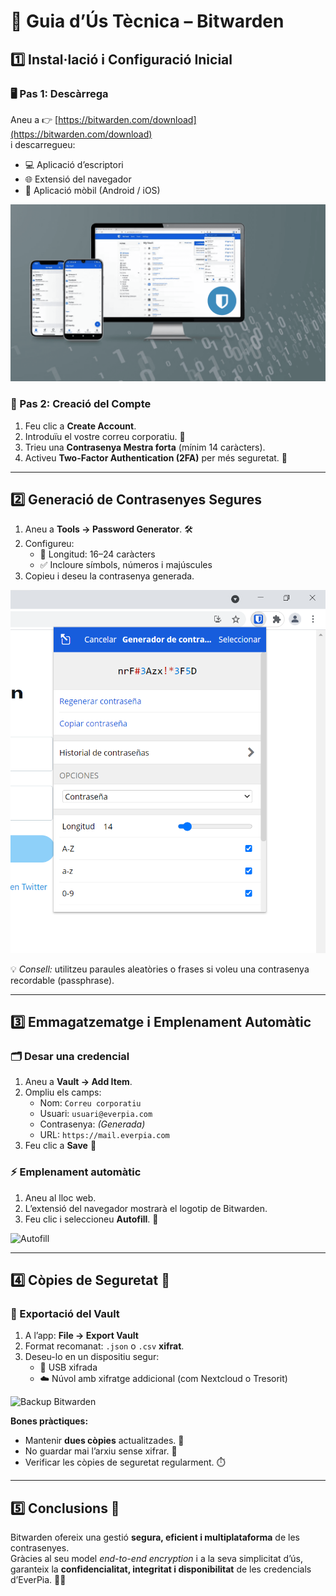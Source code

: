 # 🧭 Guia d’Ús Tècnica – Bitwarden

## 1️⃣ Instal·lació i Configuració Inicial

### 🖥️ Pas 1: Descàrrega
Aneu a 👉 [https://bitwarden.com/download](https://bitwarden.com/download)  
i descarregueu:
- 💻 Aplicació d’escriptori  
- 🌐 Extensió del navegador  
- 📱 Aplicació mòbil (Android / iOS)

![Instal·lació de Bitwarden](Bitwarden-gestor-de-contrasenas.png)

### 🔑 Pas 2: Creació del Compte
1. Feu clic a **Create Account**.  
2. Introduïu el vostre correu corporatiu. 📧  
3. Trieu una **Contrasenya Mestra forta** (mínim 14 caràcters).  
4. Activeu **Two-Factor Authentication (2FA)** per més seguretat. 🔐

---

## 2️⃣ Generació de Contrasenyes Segures

1. Aneu a **Tools → Password Generator**. 🛠️  
2. Configureu:
   - 🔢 Longitud: 16–24 caràcters  
   - ✅ Incloure símbols, números i majúscules  
3. Copieu i deseu la contrasenya generada.

![Generador de contrasenyes](adada.png)

💡 *Consell:* utilitzeu paraules aleatòries o frases si voleu una contrasenya recordable (passphrase).

---

## 3️⃣ Emmagatzematge i Emplenament Automàtic

### 🗂️ Desar una credencial
1. Aneu a **Vault → Add Item**.  
2. Ompliu els camps:
   - Nom: `Correu corporatiu`
   - Usuari: `usuari@everpia.com`
   - Contrasenya: *(Generada)*
   - URL: `https://mail.everpia.com`
3. Feu clic a **Save** 💾

### ⚡ Emplenament automàtic
1. Aneu al lloc web.  
2. L’extensió del navegador mostrarà el logotip de Bitwarden.  
3. Feu clic i seleccioneu **Autofill**. 🚀  

![Autofill](img/bitwarden_autofill.png)

---

## 4️⃣ Còpies de Seguretat 🔄

### 💾 Exportació del Vault
1. A l’app: **File → Export Vault**  
2. Format recomanat: `.json` o `.csv` **xifrat**.  
3. Deseu-lo en un dispositiu segur:
   - 🔐 USB xifrada
   - ☁️ Núvol amb xifratge addicional (com Nextcloud o Tresorit)

![Backup Bitwarden](img/bitwarden_backup.png)

**Bones pràctiques:**
- Mantenir **dues còpies** actualitzades. 🧱  
- No guardar mai l’arxiu sense xifrar. 🚫  
- Verificar les còpies de seguretat regularment. ⏱️  

---

## 5️⃣ Conclusions 🎯

Bitwarden ofereix una gestió **segura, eficient i multiplataforma** de les contrasenyes.  
Gràcies al seu model *end-to-end encryption* i a la seva simplicitat d’ús, garanteix la **confidencialitat, integritat i disponibilitat** de les credencials d’EverPia. 🔐💪
